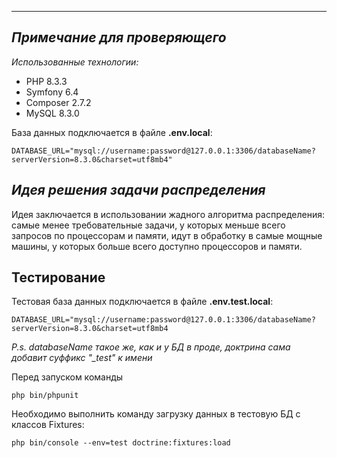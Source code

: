 ***

## *Примечание для проверяющего*

*Использованные технологии:*

 - PHP 8.3.3
 - Symfony 6.4
 - Composer 2.7.2
 - MySQL 8.3.0

База данных подключается в файле **.env.local**:

`DATABASE_URL="mysql://username:password@127.0.0.1:3306/databaseName?serverVersion=8.3.0&charset=utf8mb4"`

## *Идея решения задачи распределения*
Идея заключается в использовании жадного алгоритма распределения: самые менее требовательные задачи, у которых меньше всего запросов по процессорам и памяти, идут в обработку в самые мощные машины, у которых больше всего доступно процессоров и памяти.

## Тестирование
Тестовая база данных подключается в файле **.env.test.local**:

    DATABASE_URL="mysql://username:password@127.0.0.1:3306/databaseName?serverVersion=8.3.0&charset=utf8mb4
*P.s. databaseName такое же, как и у БД в проде, доктрина сама добавит суффикс "_test" к имени*

Перед запуском команды

    php bin/phpunit
   
Необходимо выполнить команду загрузку данных в тестовую БД с классов Fixtures:

```
php bin/console --env=test doctrine:fixtures:load
```
